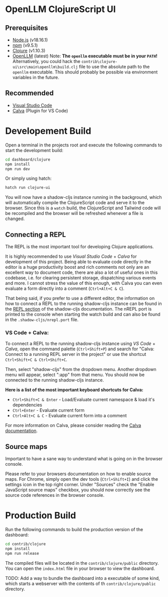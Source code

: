 # OpenLLM ClojureScript UI

## Prerequisites
* [Node.js](https://nodejs.org/en/) (v18.16.1)
* [npm](https://www.npmjs.com/) (v9.5.1)
* [Clojure](https://clojure.org/guides/getting_started) (v1.10.3)
* [OpenLLM](https://github.com/bentoml/OpenLLM) (latest)
Note: **The `openllm` executable must be in your `PATH`!** Alternatively, you could hack the `contrib\clojure-ui\src\main\openllm\build.clj` file to use the absolute path to the `openllm` executable. This should probably be possible via environment variables in the future.

## Recommended
* [Visual Studio Code](https://code.visualstudio.com/)
* [Calva](https://marketplace.visualstudio.com/items?itemName=betterthantomorrow.calva) (Plugin for VS Code)

# Developement Build
Open a terminal in the projects root and execute the following commands to start the development build:
```bash
cd dashboard/clojure
npm install
npm run dev
```
Or simply using hatch:
```bash
hatch run clojure-ui
```
You will now have a shadow-cljs instance running in the background, which will automatically compile the ClojureScript code and serve it to the browser. Since this is a `watch` build, the ClojureScript and Tailwind code will be recompiled and the browser will be refreshed whenever a file is changed.

## Connecting a REPL
The REPL is the most important tool for developing Clojure applications.

It is highly recommended to use *Visual Studio Code* + *Calva* for development of this project. Being able to evaluate code directly in the editor is a huge productivity boost and rich comments not only are an excellent way to document code, there are also a lot of useful ones in this codebase, i.e. for clearing persistent storage, dispatching various events and more.
I cannot stress the value of this enough, with Calva you can even evaluate a form directly into a comment (`Ctrl+Alt+C & C`).

That being said, if you prefer to use a different editor, the information on how to connect a REPL to the running shadow-cljs instance can be found in the [REPL section](https://shadow-cljs.github.io/docs/UsersGuide.html#_repl_2) of the shadow-cljs documentation. The nREPL port is printed to the console when starting the watch build and can also be found in the `.shadow-cljs/nrepl.port` file.

### VS Code + Calva:
To connect a REPL to the running shadow-cljs instance using *VS Code* + *Calva*, open the command palette (`Ctrl+Shift+P`) and search for "Calva: Connect to a running REPL server in the project" or use the shortcut `Ctrl+Shift+C & Ctrl+Shift+C`.

Then, select "shadow-cljs" from the dropdown menu. Another dropdown menu will appear, select ":app" from that menu. You should now be connected to the running shadow-cljs instance.

**Here is a list of the most important keyboard shortcuts for Calva:**
* `Ctrl+Shift+C & Enter` - Load/Evaluate current namespace & load it's dependencies
* `Ctrl+Enter` - Evaluate current form
* `Ctrl+Alt+C & C` - Evaluate current form into a comment

For more information on Calva, please consider reading the [Calva documentation](https://calva.io/finding-commands/).

## Source maps
Important to have a sane way to understand what is going on in the browser console.

Please refer to your browsers documentation on how to enable source maps. For Chrome, simply open the dev tools (`Ctrl+Shift+I`) and click the settings icon in the top right corner. Under "Sources" check the "Enable JavaScript source maps" checkbox, you should now correctly see the source code references in the browser console.

# Production Build
Run the following commands to build the production version of the dashboard:
```bash
cd contrib/clojure
npm install
npm run release
```
The compiled files will be located in the `contrib/clojure/public` directory. You can open the `index.html` file in your browser to view the dashboard.

TODO: Add a way to bundle the dashboard into a executable of some kind, which starts a webserver with the contents of th `contrib/clojure/public` directory.
